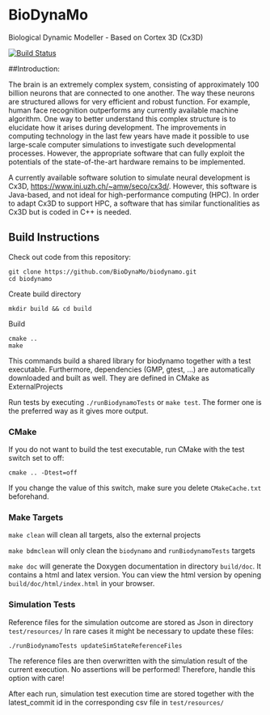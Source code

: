 # BioDynaMo
Biological Dynamic Modeller - Based on Cortex 3D (Cx3D)

[![Build Status](https://travis-ci.org/breitwieser/cx3d-cpp.svg?branch=master)](https://travis-ci.org/breitwieser/cx3d-cpp)

##Introduction:

The brain is an extremely complex system, consisting of approximately 100 billion neurons
that are connected to one another. The way these neurons are structured allows for very
efficient and robust function. For example, human face recognition outperforms any currently
available machine algorithm. One way to better understand this complex structure is to
elucidate how it arises during development. The improvements in computing technology in
the last few years have made it possible to use large-scale computer simulations to
investigate such developmental processes. However, the appropriate software that can fully
exploit the potentials of the state-of-the-art hardware remains to be implemented.

A currently available software solution to simulate neural development is Cx3D,
<https://www.ini.uzh.ch/~amw/seco/cx3d/>. However, this software is Java-based, and not
ideal for high-performance computing (HPC). In order to adapt Cx3D to support HPC, a
software that has similar functionalities as Cx3D but is coded in C++ is needed.


## Build Instructions

Check out code from this repository:
```
git clone https://github.com/BioDynaMo/biodynamo.git
cd biodynamo
```

Create build directory
```
mkdir build && cd build
```

Build
```
cmake ..
make
```

This commands build a shared library for biodynamo together with a test executable. Furthermore, dependencies
(GMP, gtest, ...) are automatically downloaded and built as well. They are defined in CMake as ExternalProjects

Run tests by executing `./runBiodynamoTests` or `make test`. The former one is the
preferred way as it gives more output.

### CMake

If you do not want to build the test executable, run CMake with the test switch set to off:
```
cmake .. -Dtest=off
```
If you change the value of this switch, make sure you delete `CMakeCache.txt` beforehand.

### Make Targets
`make clean` will clean all targets, also the external projects

`make bdmclean` will only clean the `biodynamo` and `runBiodynamoTests` targets

`make doc` will generate the Doxygen documentation in directory `build/doc`. It contains a html and latex version.
You can view the html version by opening `build/doc/html/index.html` in your browser.

### Simulation Tests
Reference files for the simulation outcome are stored as Json in directory `test/resources/`
In rare cases it might be necessary to update these files:
```
./runBiodynamoTests updateSimStateReferenceFiles
```
The reference files are then overwritten with the simulation result of the current execution. No assertions
will be performed! Therefore, handle this option with care!

After each run, simulation test execution time are stored together with the latest_commit id in the corresponding csv file in `test/resources/`